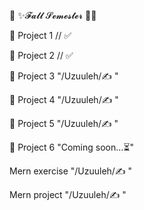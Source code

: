 🎃 ✨𝓕𝓪𝓵𝓵 𝓢𝓮𝓶𝓮𝓼𝓽𝓮𝓻 🌠🎃

📕 Project 1			// ✅

📗 Project 2			// ✅

📖 Project 3			"/Uzuuleh/✍ "

📖 Project 4		  "/Uzuuleh/✍ "

📙 Project 5      "/Uzuuleh/✍ "

📘 Project 6			"Coming soon...⏳"

Mern exercise     "/Uzuuleh/✍ "

Mern project      "/Uzuuleh/✍ "
